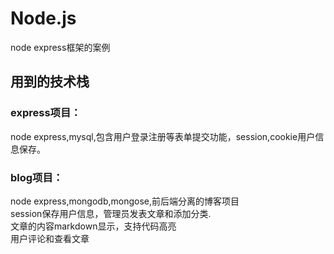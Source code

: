 # Node.js
node express框架的案例

## 用到的技术栈
### express项目：
node express,mysql,包含用户登录注册等表单提交功能，session,cookie用户信息保存。

### blog项目：
node express,mongodb,mongose,前后端分离的博客项目  
session保存用户信息，管理员发表文章和添加分类.  
文章的内容markdown显示，支持代码高亮  
用户评论和查看文章  

